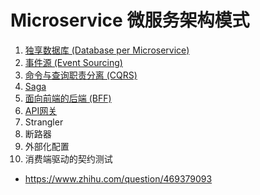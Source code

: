 # Microservice 微服务架构模式

1. [独享数据库 (Database per Microservice)](Database-per-独享数据库.MD)
2. [事件源 (Event Sourcing)](Event-Sourcing-事件源.MD)
3. [命令与查询职责分离 (CQRS)](CQRS-命令和查询职责分离.MD)
4. [Saga](Saga.MD)
5. [面向前端的后端 (BFF)](BBF-面向前端的后端.MD)
6. [API网关](Gateway-API网关.MD)
7. Strangler
8. 断路器
9. 外部化配置
10. 消费端驱动的契约测试

- https://www.zhihu.com/question/469379093
